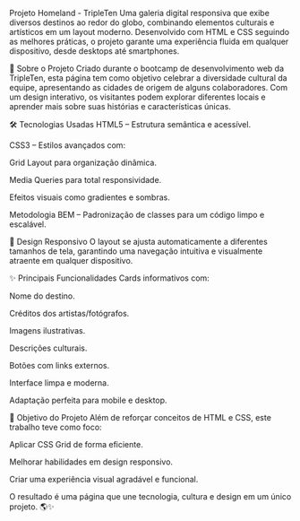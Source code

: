 Projeto Homeland - TripleTen
Uma galeria digital responsiva que exibe diversos destinos ao redor do globo, combinando elementos culturais e artísticos em um layout moderno. Desenvolvido com HTML e CSS seguindo as melhores práticas, o projeto garante uma experiência fluida em qualquer dispositivo, desde desktops até smartphones.

📌 Sobre o Projeto
Criado durante o bootcamp de desenvolvimento web da TripleTen, esta página tem como objetivo celebrar a diversidade cultural da equipe, apresentando as cidades de origem de alguns colaboradores. Com um design interativo, os visitantes podem explorar diferentes locais e aprender mais sobre suas histórias e características únicas.

🛠️ Tecnologias Usadas
HTML5 – Estrutura semântica e acessível.

CSS3 – Estilos avançados com:

Grid Layout para organização dinâmica.

Media Queries para total responsividade.

Efeitos visuais como gradientes e sombras.

Metodologia BEM – Padronização de classes para um código limpo e escalável.

📱 Design Responsivo
O layout se ajusta automaticamente a diferentes tamanhos de tela, garantindo uma navegação intuitiva e visualmente atraente em qualquer dispositivo.

✨ Principais Funcionalidades
Cards informativos com:

Nome do destino.

Créditos dos artistas/fotógrafos.

Imagens ilustrativas.

Descrições culturais.

Botões com links externos.

Interface limpa e moderna.

Adaptação perfeita para mobile e desktop.

🎯 Objetivo do Projeto
Além de reforçar conceitos de HTML e CSS, este trabalho teve como foco:

Aplicar CSS Grid de forma eficiente.

Melhorar habilidades em design responsivo.

Criar uma experiência visual agradável e funcional.

O resultado é uma página que une tecnologia, cultura e design em um único projeto. 🌎✨
